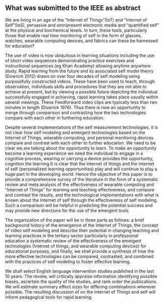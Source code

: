 ## What was submitted to the IEEE as abstract

We are living in an age of the “Internet of Things”(IoT) and “Internet of Self”(IoS), pervasive and omnipresent electronic media and “quantified self” at the physical and biochemical levels. In turn, these tools, particularly those that enable real time monitoring of self in the form of glasses, watches, wearable computing devices, and fabrics can these be harnessed for education?

The use of video is now ubiquitous in learning situations including the use of short video sequences demonstrating practice exercises and instructional sequences (eg Khan Academy) allowing anytime anywhere study. Rapid learning from the future and its associated self model theory (Dowrick 2012) draws on over four decades of self modeling using purposefully constructed videos. These have been used to teach, through observation, individuals skills and procedures that they are not able to achieve at present, but by viewing a possible future depicting the individual successfully engaged in achieving, rapid learning takes place usually within several viewings. These Feedforward video clips are typically less than two minutes in length (Dowrick 1976). Thus there is now an opportunity to merge through comparison and contrasting how the two technologies compare with each other in furthering education.

Despite several implementations of the self measurement technologies, it is not clear how self modeling and emergent technologies based on the Internet of Things, wearable computing, and personal monitoring devices compare and contrast with each other to further education. We need to be clear we are talking about the opportunity to learn. To make an opportunity become a learning experience we need the individual to engage in a cognitive process, wearing or carrying a device provides the opportunity, cognition the learning.It is clear that the internet of things and the internet of self (personalized learning opportunities) play and will continue to play a huge part in the developing world. Hence the objective of this paper is to provide a comprehensive survey of the literature in the form of a systematic review and meta analysis of the effectiveness of wearable computing and “Internet of Things” for learning and teaching effectiveness, and compare and contrast the results, and the technological implementations with what is known about the Internet of self  through the effectiveness of self modeling. Such a comparison will be helpful in predicting the potential success and may provide new directions for the use of the emergent tools.

The organization of the paper will be in three parts as follows: a brief background history of the emergence of the Internet of Things, the concept of video self modeling and describe their potential in changing teaching and learning practices in the tertiary sector particularly in professional education a systematic review of the effectiveness of the emergent technologies (Internet of things, and wearable computing devices) for educational purposes, and finally, we shall provide a synthesis of how the more effective technologies can be compared, contrasted, and combined with the practices of self modeling to foster effective learning.

We shall select English language intervention studies published in the last 10 years. The review, will critically appraise information identifying possible biases, ascertain the quality of the studies, and rank order the publications. We will estimate summary effect sizes for differing combinations wherever possible.
The resulting discussion of on the Internet of Things and self will inform pedagogical tools for rapid learning.
